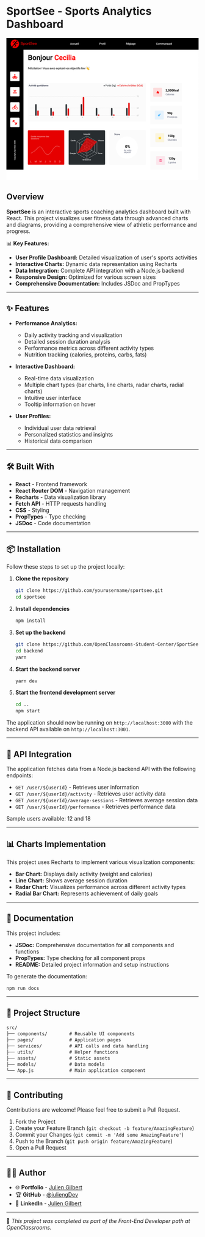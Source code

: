 # SportSee - Sports Analytics Dashboard

![SportSee Dashboard Preview](./preview.png)

## Overview

**SportSee** is an interactive sports coaching analytics dashboard built with React. This project visualizes user fitness data through advanced charts and diagrams, providing a comprehensive view of athletic performance and progress.

📊 **Key Features:**

- **User Profile Dashboard:** Detailed visualization of user's sports activities
- **Interactive Charts:** Dynamic data representation using Recharts
- **Data Integration:** Complete API integration with a Node.js backend
- **Responsive Design:** Optimized for various screen sizes
- **Comprehensive Documentation:** Includes JSDoc and PropTypes

---

## ✨ Features

- **Performance Analytics:**

  - Daily activity tracking and visualization
  - Detailed session duration analysis
  - Performance metrics across different activity types
  - Nutrition tracking (calories, proteins, carbs, fats)

- **Interactive Dashboard:**

  - Real-time data visualization
  - Multiple chart types (bar charts, line charts, radar charts, radial charts)
  - Intuitive user interface
  - Tooltip information on hover

- **User Profiles:**
  - Individual user data retrieval
  - Personalized statistics and insights
  - Historical data comparison

---

## 🛠 Built With

- **React** - Frontend framework
- **React Router DOM** - Navigation management
- **Recharts** - Data visualization library
- **Fetch API** - HTTP requests handling
- **CSS** - Styling
- **PropTypes** - Type checking
- **JSDoc** - Code documentation

---

## 📦 Installation

Follow these steps to set up the project locally:

1. **Clone the repository**

   ```bash
   git clone https://github.com/yourusername/sportsee.git
   cd sportsee
   ```

2. **Install dependencies**

   ```bash
   npm install
   ```

3. **Set up the backend**

   ```bash
   git clone https://github.com/OpenClassrooms-Student-Center/SportSee.git backend
   cd backend
   yarn
   ```

4. **Start the backend server**

   ```bash
   yarn dev
   ```

5. **Start the frontend development server**

   ```bash
   cd ..
   npm start
   ```

The application should now be running on `http://localhost:3000` with the backend API available on `http://localhost:3001`.

---

## 🔄 API Integration

The application fetches data from a Node.js backend API with the following endpoints:

- `GET /user/${userId}` - Retrieves user information
- `GET /user/${userId}/activity` - Retrieves user activity data
- `GET /user/${userId}/average-sessions` - Retrieves average session data
- `GET /user/${userId}/performance` - Retrieves performance data

Sample users available: 12 and 18

---

## 📊 Charts Implementation

This project uses Recharts to implement various visualization components:

- **Bar Chart:** Displays daily activity (weight and calories)
- **Line Chart:** Shows average session duration
- **Radar Chart:** Visualizes performance across different activity types
- **Radial Bar Chart:** Represents achievement of daily goals

---

## 📝 Documentation

This project includes:

- **JSDoc:** Comprehensive documentation for all components and functions
- **PropTypes:** Type checking for all component props
- **README:** Detailed project information and setup instructions

To generate the documentation:

```bash
npm run docs
```

---

## 📁 Project Structure

```
src/
├── components/        # Reusable UI components
├── pages/             # Application pages
├── services/          # API calls and data handling
├── utils/             # Helper functions
├── assets/            # Static assets
├── models/            # Data models
└── App.js             # Main application component
```

---

## 🤝 Contributing

Contributions are welcome! Please feel free to submit a Pull Request.

1. Fork the Project
2. Create your Feature Branch (`git checkout -b feature/AmazingFeature`)
3. Commit your Changes (`git commit -m 'Add some AmazingFeature'`)
4. Push to the Branch (`git push origin feature/AmazingFeature`)
5. Open a Pull Request

---

## 👨‍💻 Author

- 🌐 **Portfolio** - [Julien Gilbert](https://juliengilbert.com/)
- 🏆 **GitHub** - [@juliengDev](https://github.com/juliengDev)
- 💼 **LinkedIn** - [Julien Gilbert](https://www.linkedin.com/in/julien-gilbert-reactjs/)

---

🎯 _This project was completed as part of the Front-End Developer path at OpenClassrooms._
